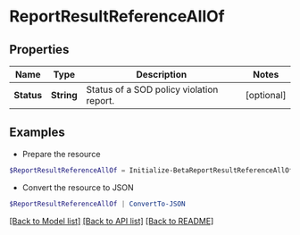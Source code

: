 # ReportResultReferenceAllOf
## Properties

Name | Type | Description | Notes
------------ | ------------- | ------------- | -------------
**Status** | **String** | Status of a SOD policy violation report. | [optional] 

## Examples

- Prepare the resource
```powershell
$ReportResultReferenceAllOf = Initialize-BetaReportResultReferenceAllOf  -Status PENDING
```

- Convert the resource to JSON
```powershell
$ReportResultReferenceAllOf | ConvertTo-JSON
```

[[Back to Model list]](../README.md#documentation-for-models) [[Back to API list]](../README.md#documentation-for-api-endpoints) [[Back to README]](../README.md)

